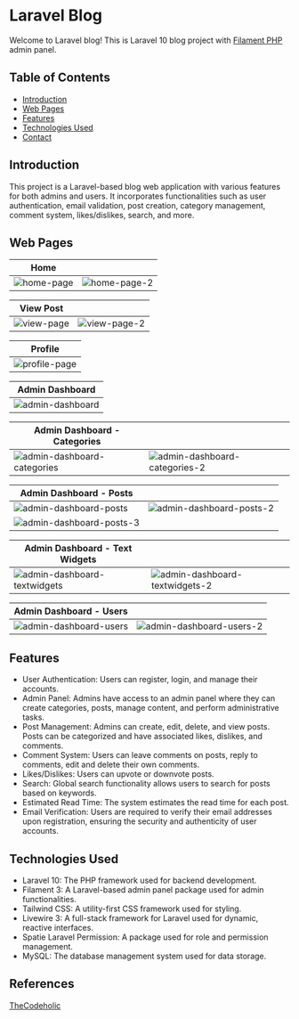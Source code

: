 # Laravel Blog
Welcome to Laravel blog! This is Laravel 10 blog project with [Filament PHP](https://filamentphp.com/) admin panel.

## Table of Contents
- [Introduction](#introduction)
- [Web Pages](#web-pages)
- [Features](#features)
- [Technologies Used](#technologies-used)
- [Contact](#contact)

## Introduction
This project is a Laravel-based blog web application with various features for both admins and users. It incorporates functionalities such as user authentication, email validation, post creation, category management, comment system, likes/dislikes, search, and more.

## Web Pages
|  Home                             |                            |
|-----------------------------------------|-----------------------------------------|
| ![home-page](https://github.com/zaimabdullah/laravel-10-blog/assets/36534973/dfc4321e-9a99-4bcb-8112-71edbe703f22) | ![home-page-2](https://github.com/zaimabdullah/laravel-10-blog/assets/36534973/4bf3ed75-c615-482f-8436-f525d73c8035) |

|  View Post                              |                              |
|-----------------------------------------|-----------------------------------------|
| ![view-page](https://github.com/zaimabdullah/laravel-10-blog/assets/36534973/f3e572c4-0f06-4708-866c-4e95ff948ad9) | ![view-page-2](https://github.com/zaimabdullah/laravel-10-blog/assets/36534973/e1283b9b-1c72-4e3f-9c35-00a0c096b84b) |

|  Profile                                                           |
|----------------------------------------------------------------------------------|
| ![profile-page](https://github.com/zaimabdullah/laravel-10-blog/assets/36534973/8d4193a5-5ae5-44c9-90d3-7127a1b5c213)  |

|  Admin Dashboard                                                           |
|----------------------------------------------------------------------------------|
| ![admin-dashboard](https://github.com/zaimabdullah/laravel-10-blog/assets/36534973/42797c56-8474-4772-8b31-2e86da0d67a7) |

|  Admin Dashboard - Categories                              |                              |
|-----------------------------------------|-----------------------------------------|
| ![admin-dashboard-categories](https://github.com/zaimabdullah/laravel-10-blog/assets/36534973/597b0be4-abe1-4460-b28d-edfb3e6d3194) | ![admin-dashboard-categories-2](https://github.com/zaimabdullah/laravel-10-blog/assets/36534973/9e608d9b-59fc-4f0b-9b00-864960a749f3) |

|  Admin Dashboard - Posts                              |                              |
|-----------------------------------------|-----------------------------------------|
| ![admin-dashboard-posts](https://github.com/zaimabdullah/laravel-10-blog/assets/36534973/24570e07-66d4-4edb-ad9c-847cc5fd8e1e) | ![admin-dashboard-posts-2](https://github.com/zaimabdullah/laravel-10-blog/assets/36534973/07e63fb2-f23a-4497-8790-927cfeb20169) |
| ![admin-dashboard-posts-3](https://github.com/zaimabdullah/laravel-10-blog/assets/36534973/9e115e28-3c7b-4b4e-95c1-14e98815cf7c) |


|  Admin Dashboard - Text Widgets                              |                              |
|-----------------------------------------|-----------------------------------------|
| ![admin-dashboard-textwidgets](https://github.com/zaimabdullah/laravel-10-blog/assets/36534973/ac93360c-455b-4f2f-915f-afdfc9b59e0e) | ![admin-dashboard-textwidgets-2](https://github.com/zaimabdullah/laravel-10-blog/assets/36534973/2aacbc28-5821-4416-b2aa-35bafe6586a2) |

|  Admin Dashboard - Users                              |                              |
|-----------------------------------------|-----------------------------------------|
| ![admin-dashboard-users](https://github.com/zaimabdullah/laravel-10-blog/assets/36534973/179bd6e4-0688-4afe-a6b3-92612fbf01a7) | ![admin-dashboard-users-2](https://github.com/zaimabdullah/laravel-10-blog/assets/36534973/120acd58-8861-4af3-9d71-2b7b3b3cc53b) |

## Features
- User Authentication: Users can register, login, and manage their accounts.
- Admin Panel: Admins have access to an admin panel where they can create categories, posts, manage content, and perform administrative tasks.
- Post Management: Admins can create, edit, delete, and view posts. Posts can be categorized and have associated likes, dislikes, and comments.
- Comment System: Users can leave comments on posts, reply to comments, edit and delete their own comments.
- Likes/Dislikes: Users can upvote or downvote posts.
- Search: Global search functionality allows users to search for posts based on keywords.
- Estimated Read Time: The system estimates the read time for each post.
- Email Verification: Users are required to verify their email addresses upon registration, ensuring the security and authenticity of user accounts.

## Technologies Used
- Laravel 10: The PHP framework used for backend development.
- Filament 3: A Laravel-based admin panel package used for admin functionalities.
- Tailwind CSS: A utility-first CSS framework used for styling.
- Livewire 3: A full-stack framework for Laravel used for dynamic, reactive interfaces.
- Spatie Laravel Permission: A package used for role and permission management.
- MySQL: The database management system used for data storage.

## References
[TheCodeholic](https://github.com/thecodeholic/laravel-10-blog)
